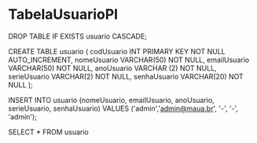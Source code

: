 # TabelaUsuarioPI
DROP TABLE IF EXISTS usuario CASCADE;

CREATE TABLE usuario (
    codUsuario INT PRIMARY KEY NOT NULL AUTO_INCREMENT,
    nomeUsuario VARCHAR(50) NOT NULL,
    emailUsuario VARCHAR(50) NOT NULL,
    anoUsuario VARCHAR (2) NOT NULL,
    serieUsuario VARCHAR(2) NOT NULL,
    senhaUsuario VARCHAR(20) NOT NULL
);

INSERT INTO usuario
 (nomeUsuario, emailUsuario, anoUsuario, serieUsuario, senhaUsuario)
 VALUES
 ('admin','admin@maua.br', '-', '-', 'admin');

 SELECT * FROM usuario
